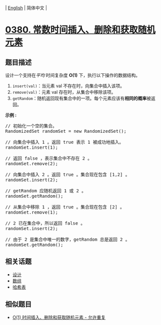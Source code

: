 
| [English](README_EN.md) | 简体中文 |

# [0380. 常数时间插入、删除和获取随机元素](https://leetcode-cn.com/problems/insert-delete-getrandom-o1/)

## 题目描述

<p>设计一个支持在<em>平均&nbsp;</em>时间复杂度 <strong>O(1)</strong>&nbsp;下，执行以下操作的数据结构。</p>

<ol>
	<li><code>insert(val)</code>：当元素 val 不存在时，向集合中插入该项。</li>
	<li><code>remove(val)</code>：元素 val 存在时，从集合中移除该项。</li>
	<li><code>getRandom</code>：随机返回现有集合中的一项。每个元素应该有<strong>相同的概率</strong>被返回。</li>
</ol>

<p><strong>示例 :</strong></p>

<pre>
// 初始化一个空的集合。
RandomizedSet randomSet = new RandomizedSet();

// 向集合中插入 1 。返回 true 表示 1 被成功地插入。
randomSet.insert(1);

// 返回 false ，表示集合中不存在 2 。
randomSet.remove(2);

// 向集合中插入 2 。返回 true 。集合现在包含 [1,2] 。
randomSet.insert(2);

// getRandom 应随机返回 1 或 2 。
randomSet.getRandom();

// 从集合中移除 1 ，返回 true 。集合现在包含 [2] 。
randomSet.remove(1);

// 2 已在集合中，所以返回 false 。
randomSet.insert(2);

// 由于 2 是集合中唯一的数字，getRandom 总是返回 2 。
randomSet.getRandom();
</pre>


## 相关话题

- [设计](https://leetcode-cn.com/tag/design)
- [数组](https://leetcode-cn.com/tag/array)
- [哈希表](https://leetcode-cn.com/tag/hash-table)

## 相似题目

- [O(1) 时间插入、删除和获取随机元素 - 允许重复](../insert-delete-getrandom-o1-duplicates-allowed/README.md)
